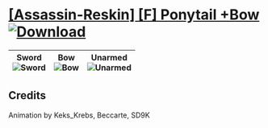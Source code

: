 # [\[Assassin-Reskin\] \[F\] Ponytail +Bow](https://git.io/Jn3tD) [![Download](https://img.shields.io/badge/Download--red?style=social&logo=github)](https://git.io/Jn3cs)

| <b>Sword</b><br/><img alt="Sword" src="https://git.io/JnODq"/> | <b>Bow</b><br/><img alt="Bow" src="https://git.io/JnOar"/> | <b>Unarmed</b><br/><img alt="Unarmed" src="https://git.io/JnOS6"/> |
| :---: | :---: | :---: |

## Credits

Animation by Keks_Krebs, Beccarte, SD9K

